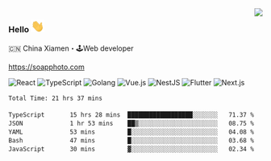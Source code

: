 <img align="right" src="https://github-readme-stats.vercel.app/api?username=yiiu&show_icons=false&bg_color=30,e96443,904e95&title_color=fff&text_color=fff" />

### Hello <img src="https://raw.githubusercontent.com/ABSphreak/ABSphreak/master/gifs/Hi.gif" width="26px" />
 
🇨🇳 China Xiamen・🕹Web developer

https://soapphoto.com

<p align="left"><img src="https://cdn.svgporn.com/logos/react.svg" alt="React" width="32" height="32"/> <img src="https://cdn.svgporn.com/logos/typescript-icon.svg" alt="TypeScript" width="32" height="32"/> <img src="https://cdn.svgporn.com/logos/gopher.svg" alt="Golang" width="32" height="32"/> <img src="https://cdn.svgporn.com/logos/vue.svg" alt="Vue.js" width="32" height="32"/> <img src="https://cdn.svgporn.com/logos/nestjs.svg" alt="NestJS" width="32" height="32"/> <img src="https://cdn.svgporn.com/logos/flutter.svg" alt="Flutter" width="32" height="32"/> <img src="https://cdn.svgporn.com/logos/nextjs-icon.svg" alt="Next.js" width="32" height="32"/></p>


<!--START_SECTION:waka-->

```txt
Total Time: 21 hrs 37 mins

TypeScript       15 hrs 28 mins  ██████████████████░░░░░░░   71.37 %
JSON             1 hr 53 mins    ██▒░░░░░░░░░░░░░░░░░░░░░░   08.75 %
YAML             53 mins         █░░░░░░░░░░░░░░░░░░░░░░░░   04.08 %
Bash             47 mins         █░░░░░░░░░░░░░░░░░░░░░░░░   03.68 %
JavaScript       30 mins         ▓░░░░░░░░░░░░░░░░░░░░░░░░   02.34 %
```

<!--END_SECTION:waka-->

